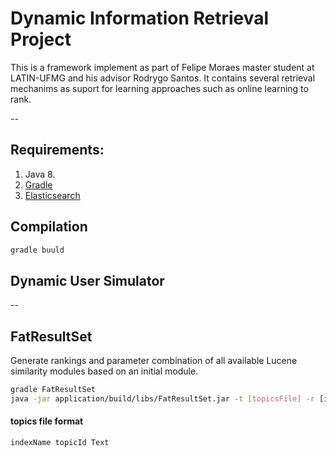 # Dynamic Information Retrieval Project

This is a framework implement as part of Felipe Moraes master student at LATIN-UFMG and his advisor Rodrygo Santos.
It contains several retrieval mechanims as suport for learning approaches such as online learning to rank.

--

## Requirements:
1. Java 8.
2. [Gradle](http://gradle.org/)
3. [Elasticsearch](https://www.elastic.co/products/elasticsearch)

## Compilation

```bash
gradle buuld
```

## Dynamic User Simulator

--

## FatResultSet

Generate rankings and parameter combination of all available Lucene similarity modules based on an initial module.
```bash
gradle FatResultSet
java -jar application/build/libs/FatResultSet.jar -t [topicsFile] -r [initial ranking similarity function]
```

#### topics file format

```bash
indexName topicId Text
```


